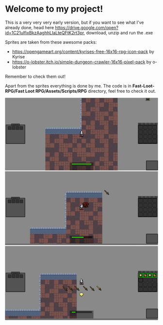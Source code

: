 # Welcome to my project!

This is a very very very early version, but if you want to see what I've already done, head here https://drive.google.com/open?id=1C21ulfixBkzAaghhLIaLteQFtK2rt3pr, download, unzip and run the .exe

Sprites are taken from these awesome packs:
- https://opengameart.org/content/kyrises-free-16x16-rpg-icon-pack by Kyrise
- https://o-lobster.itch.io/simple-dungeon-crawler-16x16-pixel-pack by o-lobster

Remember to check them out!

Apart from the sprites everything is done by me. The code is in **Fast-Loot-RPG/Fast Loot RPG/Assets/Scripts/RPG** directory, feel free to check it out.

![Image_1](https://github.com/magalek/Fast-Loot-RPG/blob/master/Fast%20Loot%20RPG/Images/Screenshot.png)
![Image_2](https://github.com/magalek/Fast-Loot-RPG/blob/master/Fast%20Loot%20RPG/Images/Screenshot2.png)
![Image_3](https://github.com/magalek/Fast-Loot-RPG/blob/master/Fast%20Loot%20RPG/Images/Screenshot3.png)
